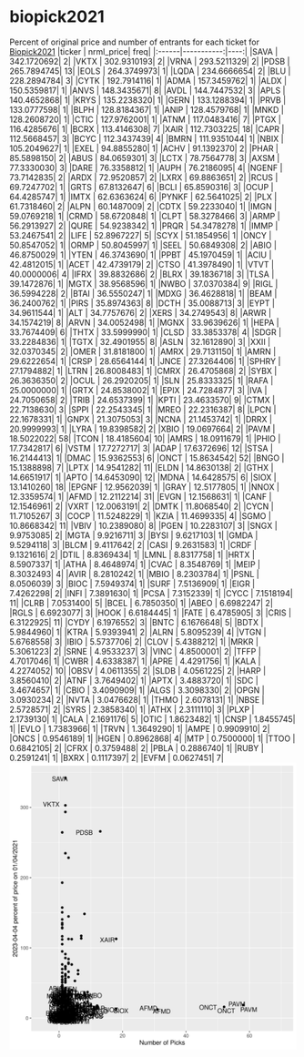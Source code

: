 # biopick2021
Percent of original price and number of entrants for each ticket for [Biopick2021](https://twitter.com/hashtag/Biopick2021)
|ticker |  nrml_price| freq|
|:------|-----------:|----:|
|SAVA   | 342.1720692|    2|
|VKTX   | 302.9310193|    2|
|VRNA   | 293.5211329|    2|
|PDSB   | 265.7894745|   13|
|EOLS   | 264.3749973|    1|
|LQDA   | 234.6666654|    2|
|BLU    | 228.2894784|    3|
|CYTK   | 192.7914116|    1|
|ADMA   | 157.3459762|    1|
|ALDX   | 150.5359817|    1|
|ANVS   | 148.3435671|    8|
|AVDL   | 144.7447532|    3|
|APLS   | 140.4652868|    1|
|KRYS   | 135.2238320|    1|
|GERN   | 133.1288394|    1|
|PRVB   | 133.0777598|    1|
|BLPH   | 128.8184367|    1|
|ANIP   | 128.4579768|    1|
|MNKD   | 128.2608720|    1|
|CTIC   | 127.9762001|    1|
|ATNM   | 117.0483416|    7|
|PTGX   | 116.4285676|    1|
|BCRX   | 113.4146308|    7|
|XAIR   | 112.7303225|   18|
|CAPR   | 112.5668457|    3|
|BCYC   | 112.3437439|    4|
|BMRN   | 111.9351044|    1|
|NBIX   | 105.2049627|    1|
|EXEL   |  94.8855280|    1|
|ACHV   |  91.1392370|    2|
|PHAR   |  85.5898150|    2|
|ABUS   |  84.0659301|    3|
|LCTX   |  78.7564778|    3|
|AXSM   |  77.3330030|    3|
|DARE   |  76.3358812|    1|
|AUPH   |  76.2186095|    4|
|NGENF  |  73.7142835|    2|
|ARDX   |  72.9520857|    2|
|LXRX   |  69.8863651|    2|
|RCUS   |  69.7247702|    1|
|GRTS   |  67.8132647|    6|
|BCLI   |  65.8590316|    3|
|OCUP   |  64.4285747|    1|
|IMTX   |  62.6363624|    6|
|PYNKF  |  62.5641025|    2|
|PLX    |  61.7318460|    2|
|ALPN   |  60.1487009|    2|
|CDTX   |  59.2233040|    1|
|IMGN   |  59.0769218|    1|
|CRMD   |  58.6720848|    1|
|CLPT   |  58.3278466|    3|
|ARMP   |  56.2913927|    2|
|QURE   |  54.9238342|    1|
|PRQR   |  54.3478278|    1|
|IMMP   |  53.2467541|    2|
|LIFE   |  52.8967227|    5|
|SCYX   |  51.1854956|    1|
|ONCY   |  50.8547052|    1|
|ORMP   |  50.8045997|    1|
|SEEL   |  50.6849308|    2|
|ABIO   |  46.8750029|    1|
|YTEN   |  46.3743690|    1|
|PPBT   |  45.1970459|    1|
|ACIU   |  42.4812015|    1|
|ACET   |  42.4739179|    2|
|CTSO   |  41.3978490|    1|
|VTVT   |  40.0000006|    4|
|IFRX   |  39.8832686|    2|
|BLRX   |  39.1836718|    3|
|TLSA   |  39.1472876|    1|
|MGTX   |  38.9568596|    1|
|NWBO   |  37.0370384|    9|
|RIGL   |  36.5994228|    2|
|BTAI   |  36.5550247|    1|
|MDXG   |  36.4628818|    1|
|BEAM   |  36.2400762|    1|
|PIRS   |  35.8974363|    8|
|DCTH   |  35.0088713|    3|
|EYPT   |  34.9611544|    1|
|ALT    |  34.7757676|    2|
|XERS   |  34.2749543|    8|
|ARWR   |  34.1574219|    8|
|ARVN   |  34.0052498|    1|
|MGNX   |  33.9639626|    1|
|HEPA   |  33.7674409|    6|
|THTX   |  33.5999990|    1|
|CLSD   |  33.3853378|    4|
|SDGR   |  33.2284836|    1|
|TGTX   |  32.4901955|    8|
|ASLN   |  32.1612890|    3|
|XXII   |  32.0370345|    2|
|OMER   |  31.8181800|    1|
|AMRX   |  29.7131150|    1|
|AMRN   |  29.6222654|    1|
|CRSP   |  28.6564144|    1|
|JNCE   |  27.3264406|    1|
|SPHRY  |  27.1794882|    1|
|LTRN   |  26.8008483|    1|
|CMRX   |  26.4705868|    2|
|SYBX   |  26.3636350|    2|
|OCUL   |  26.2920205|    1|
|SLN    |  25.8333325|    1|
|RAFA   |  25.0000000|    1|
|GRTX   |  24.8538002|    1|
|EPIX   |  24.7284877|    3|
|IVA    |  24.7050658|    2|
|TRIB   |  24.6537399|    1|
|KPTI   |  23.4633570|    9|
|CTMX   |  22.7138630|    3|
|SPPI   |  22.2543345|    1|
|MREO   |  22.2316387|    8|
|LPCN   |  22.1678331|    1|
|GNPX   |  21.3075053|    3|
|NCNA   |  21.1453742|    1|
|DRRX   |  20.9999993|    1|
|LYRA   |  19.8398582|    2|
|XBIO   |  19.0697664|    2|
|PAVM   |  18.5022022|   58|
|TCON   |  18.4185604|   10|
|AMRS   |  18.0911679|    1|
|PHIO   |  17.7342817|    6|
|VSTM   |  17.7272717|    3|
|ADAP   |  17.6372696|   12|
|STSA   |  16.2144413|    1|
|DMAC   |  15.9362553|    6|
|ONCT   |  15.8634542|   52|
|BNGO   |  15.1388898|    7|
|LPTX   |  14.9541282|   11|
|ELDN   |  14.8630138|    2|
|GTHX   |  14.6651917|    1|
|APTO   |  14.6453090|   12|
|MDNA   |  14.6428575|    6|
|SIOX   |  13.1410260|   18|
|EPGNF  |  12.9562039|    1|
|GRAY   |  12.5177805|    1|
|NNOX   |  12.3359574|    1|
|AFMD   |  12.2112214|   31|
|EVGN   |  12.1568631|    1|
|CANF   |  12.1546961|    2|
|VXRT   |  12.0063191|    2|
|DMTK   |  11.8068540|    2|
|CYCN   |  11.7105267|    3|
|COCP   |  11.5248229|    1|
|KZIA   |  11.4699335|    4|
|SGMO   |  10.8668342|   11|
|VBIV   |  10.2389080|    8|
|PGEN   |  10.2283107|    3|
|SNGX   |   9.9753085|    2|
|MGTA   |   9.9216711|    3|
|BYSI   |   9.6217103|    1|
|GMDA   |   9.5294118|    3|
|BLCM   |   9.4117642|    2|
|CASI   |   9.2631583|    1|
|CRDF   |   9.1321616|    2|
|DTIL   |   8.8369434|    1|
|LMNL   |   8.8317758|    1|
|HRTX   |   8.5907337|    1|
|ATHA   |   8.4648974|    1|
|CVAC   |   8.3548769|    1|
|MEIP   |   8.3032493|    4|
|AVIR   |   8.2810242|    1|
|MBIO   |   8.2303784|    1|
|PSNL   |   8.0506039|    3|
|BIOC   |   7.5949374|    1|
|SURF   |   7.5136909|    1|
|EIGR   |   7.4262298|    2|
|INFI   |   7.3891630|    1|
|PCSA   |   7.3152339|    1|
|CYCC   |   7.1518194|   11|
|CLRB   |   7.0531400|    5|
|BCEL   |   6.7850350|    1|
|ABEO   |   6.6982247|    2|
|RGLS   |   6.6923077|    3|
|HOOK   |   6.6184445|    1|
|FATE   |   6.4785905|    3|
|CRIS   |   6.3122925|   11|
|CYDY   |   6.1976552|    3|
|BNTC   |   6.1676648|    5|
|BDTX   |   5.9844960|    1|
|KTRA   |   5.9393941|    2|
|ALRN   |   5.8095239|    4|
|VTGN   |   5.6768558|    3|
|IBIO   |   5.5737706|    2|
|CLOV   |   5.4388212|    1|
|MRKR   |   5.3061223|    2|
|SRNE   |   4.9533237|    3|
|VINC   |   4.8500001|    2|
|TFFP   |   4.7017046|    1|
|CWBR   |   4.6338387|    1|
|APRE   |   4.4291756|    1|
|KALA   |   4.2274052|   10|
|OBSV   |   4.0611355|    2|
|SLDB   |   4.0561225|    2|
|HARP   |   3.8560410|    2|
|ATNF   |   3.7649402|    1|
|APTX   |   3.4883720|    1|
|SDC    |   3.4674657|    1|
|CBIO   |   3.4090909|    1|
|ALGS   |   3.3098330|    2|
|OPGN   |   3.0930234|    2|
|NVTA   |   3.0476628|    1|
|THMO   |   2.6078131|    1|
|NBSE   |   2.5728571|    2|
|SYRS   |   2.3858340|    1|
|ATHX   |   2.3111110|    3|
|PLXP   |   2.1739130|    1|
|CALA   |   2.1691176|    5|
|OTIC   |   1.8623482|    1|
|CNSP   |   1.8455745|    1|
|EVLO   |   1.7383966|    1|
|TRVN   |   1.3649290|    1|
|AMPE   |   0.9909910|    2|
|ONCS   |   0.9546189|    1|
|HGEN   |   0.8962868|    4|
|MTP    |   0.7500000|    1|
|TTOO   |   0.6842105|    2|
|CFRX   |   0.3759488|    2|
|PBLA   |   0.2886740|    1|
|RUBY   |   0.2591241|    1|
|BXRX   |   0.1117397|    2|
|EVFM   |   0.0627451|    7|
![retvspicks](biopicks.png?raw=true)

